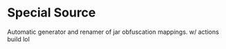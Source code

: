 Special Source
==============

Automatic generator and renamer of jar obfuscation mappings. 
w/ actions build lol
